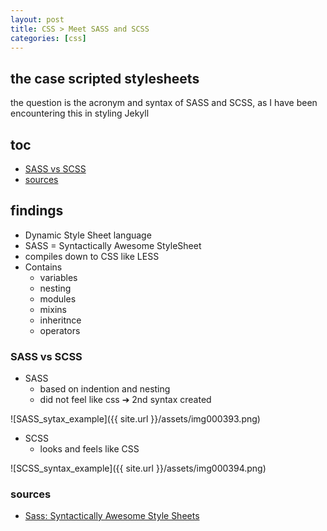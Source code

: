```yaml
---
layout: post
title: CSS > Meet SASS and SCSS
categories: [css]
---
```

## the case	scripted stylesheets
the question is the acronym and syntax of SASS and SCSS, as I have been encountering this in styling Jekyll

## toc
<!-- TOC -->

- [SASS vs SCSS](#sass-vs-scss)
- [sources](#sources)

<!-- /TOC -->

## findings
* Dynamic Style Sheet language
* SASS = Syntactically Awesome StyleSheet
* compiles down to CSS like LESS
* Contains
    * variables
    * nesting
    * modules
    * mixins
    * inheritnce
    * operators

### SASS vs SCSS
* SASS
    * based on indention and nesting
    * did not feel like css ➔ 2nd syntax created

![SASS_sytax_example]({{ site.url }}/assets/img000393.png)

* SCSS
    * looks and feels like CSS

![SCSS_syntax_example]({{ site.url }}/assets/img000394.png)

### sources
* [Sass: Syntactically Awesome Style Sheets](https://sass-lang.com/)